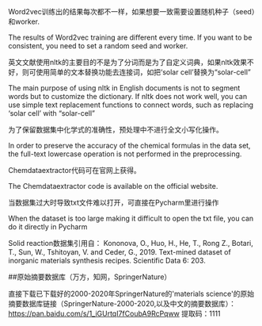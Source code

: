 Word2vec训练出的结果每次都不一样，如果想要一致需要设置随机种子（seed）和worker.

The results of Word2vec training are different every time. If you want to be consistent, you need to set a random seed and worker.

英文文献使用nltk的主要目的不是为了分词而是为了自定义词典，如果nltk效果不好，则可使用简单的文本替换功能去连接词，如把‘solar cell’替换为“solar-cell”

The main purpose of using nltk in English documents is not to segment words but to customize the dictionary. If nltk does not work well, you can use simple text replacement functions to connect words, such as replacing ‘solar cell’ with “solar-cell”

为了保留数据集中化学式的准确性，预处理中不进行全文小写化操作。

In order to preserve the accuracy of the chemical formulas in the data set, the full-text lowercase operation is not performed in the preprocessing.

Chemdataextractor代码可在官网上获得。

The Chemdataextractor code is available on the official website.

当数据集过大时导致txt文件难以打开，可直接在Pycharm里进行操作

When the dataset is too large making it difficult to open the txt file, you can do it directly in Pycharm

Solid reaction数据集引用自：
Kononova, O., Huo, H., He, T., Rong Z., Botari, T., Sun, W., Tshitoyan, V. and Ceder, G., 2019. Text-mined dataset of inorganic materials synthesis recipes. Scientific Data 6: 203.


##原始摘要数据库（万方，知网，SpringerNature）

直接下载已下载好的2000-2020年SpringerNature的'materials science'的原始摘要数据库链接（SpringerNature-2000-2020,以及中文的摘要数据库）：https://pan.baidu.com/s/1_iGUrtqI7fCoubA9RcPqww 提取码：1111
